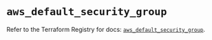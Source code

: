# `aws_default_security_group`

Refer to the Terraform Registry for docs: [`aws_default_security_group`](https://registry.terraform.io/providers/hashicorp/aws/5.100.0/docs/resources/default_security_group).
